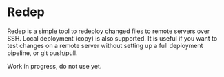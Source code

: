 # Redep

Redep is a simple tool to redeploy changed files to remote servers over SSH.
Local deployment (copy) is also supported.
It is useful if you want to test changes on a remote server without setting up a full deployment pipeline, or git push/pull.

Work in progress, do not use yet.
